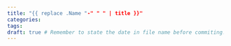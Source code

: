 ```yaml
---
title: "{{ replace .Name "-" " " | title }}"
categories:
tags:
draft: true # Remember to state the date in file name before commiting!
---
```

